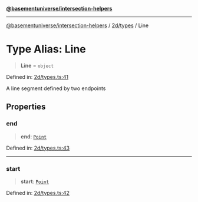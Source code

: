 [**@basementuniverse/intersection-helpers**](../../../README.md)

***

[@basementuniverse/intersection-helpers](../../../README.md) / [2d/types](../README.md) / Line

# Type Alias: Line

> **Line** = `object`

Defined in: [2d/types.ts:41](https://github.com/basementuniverse/intersection-helpers/blob/a748c1cf3d5365b189253eb2878888a254b5c3a1/src/2d/types.ts#L41)

A line segment defined by two endpoints

## Properties

### end

> **end**: [`Point`](Point.md)

Defined in: [2d/types.ts:43](https://github.com/basementuniverse/intersection-helpers/blob/a748c1cf3d5365b189253eb2878888a254b5c3a1/src/2d/types.ts#L43)

***

### start

> **start**: [`Point`](Point.md)

Defined in: [2d/types.ts:42](https://github.com/basementuniverse/intersection-helpers/blob/a748c1cf3d5365b189253eb2878888a254b5c3a1/src/2d/types.ts#L42)
